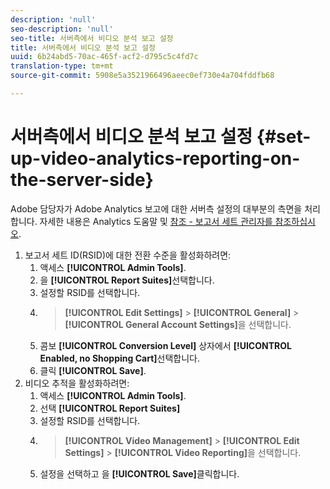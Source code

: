 ```yaml
---
description: 'null'
seo-description: 'null'
seo-title: 서버측에서 비디오 분석 보고 설정
title: 서버측에서 비디오 분석 보고 설정
uuid: 6b24abd5-70ac-465f-acf2-d795c5c4fd7c
translation-type: tm+mt
source-git-commit: 5908e5a3521966496aeec0ef730e4a704fddfb68

---
```



# 서버측에서 비디오 분석 보고 설정 {#set-up-video-analytics-reporting-on-the-server-side}

Adobe 담당자가 Adobe Analytics 보고에 대한 서버측 설정의 대부분의 측면을 처리합니다. 자세한 내용은 Analytics 도움말 및 [참조 - 보고서 세트 관리자를 참조하십시오](https://microsite.omniture.com/t2/help/en_US/reference/#Report_Suite_Manager).
1. 보고서 세트 ID(RSID)에 대한 전환 수준을 활성화하려면:
   1. 액세스 **[!UICONTROL Admin Tools]**.
   1. 을 **[!UICONTROL Report Suites]**&#x200B;선택합니다.
   1. 설정할 RSID를 선택합니다.
   1. > **[!UICONTROL Edit Settings]** > **[!UICONTROL General]** > **[!UICONTROL General Account Settings]**&#x200B;을 선택합니다.
   1. 콤보 **[!UICONTROL Conversion Level]** 상자에서 **[!UICONTROL Enabled, no Shopping Cart]**&#x200B;선택합니다.
   1. 클릭 **[!UICONTROL Save]**.
1. 비디오 추적을 활성화하려면:
   1. 액세스 **[!UICONTROL Admin Tools]**.
   1. 선택 **[!UICONTROL Report Suites]**
   1. 설정할 RSID를 선택합니다.
   1. > **[!UICONTROL Video Management]** > **[!UICONTROL Edit Settings]** > **[!UICONTROL Video Reporting]**&#x200B;을 선택합니다.
   1. 설정을 선택하고 을 **[!UICONTROL Save]**&#x200B;클릭합니다.
